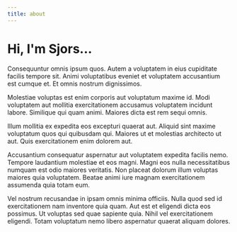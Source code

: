 ```yaml
---
title: about
---
```


# Hi, I'm Sjors...

Consequuntur omnis ipsum quos. Autem a voluptatem in eius cupiditate facilis
tempore sit. Animi voluptatibus eveniet et voluptatem accusantium est cumque et.
Et omnis nostrum dignissimos.

Molestiae voluptas est enim corporis aut voluptatum maxime id. Modi voluptatem
aut mollitia exercitationem accusamus voluptatem incidunt labore. Similique qui
quam animi. Maiores dicta est rem sequi omnis.

Illum mollitia ex expedita eos excepturi quaerat aut. Aliquid sint maxime
voluptatum quos qui quibusdam qui. Maiores ut et molestias architecto ut aut.
Quis exercitationem enim dolorem aut.

Accusantium consequatur aspernatur aut voluptatem expedita facilis nemo. Tempore
laudantium molestiae et eos magni. Magni eos nulla necessitatibus numquam est
odio maiores veritatis. Non placeat dolorum illum voluptas maiores quia
voluptatem. Beatae animi iure magnam exercitationem assumenda quia totam eum.

Vel nostrum recusandae in ipsam omnis minima officiis. Nulla quod sed id
exercitationem nam inventore quia quam. Aut est et eligendi dicta eos possimus.
Ut voluptas sed quae sapiente quia. Nihil vel exercitationem eligendi. Totam
voluptatum nemo libero aspernatur quaerat aliquam dolores.
